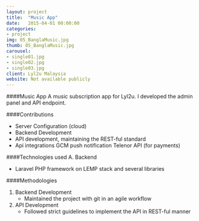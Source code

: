 ```yaml
---
layout: project
title:  "Music App"
date:   2015-04-01 00:00:00
categories:
- project
img: 05_BanglaMusic.jpg
thumb: 05_BanglaMusic.jpg
carousel:
- single01.jpg
- single02.jpg
- single03.jpg
client: Lyl2u Malaysia
website: Not available publicly
---
```

####Music App
A music subscription app for Lyl2u. I developed the admin panel and API endpoint.

####Contributions
- Server Configuration (cloud)
- Backend Development
- API development, maintaining the REST-ful standard
- Api integrations
   GCM push notification
   Telenor API (for payments)

####Technologies used
A. Backend
   - Laravel PHP framework on LEMP stack and several libraries

####Methodologies
1. Backend Development
   - Maintained the project with git in an agile workflow
2. API Development
   - Followed strict guidelines to implement the API in REST-ful manner
